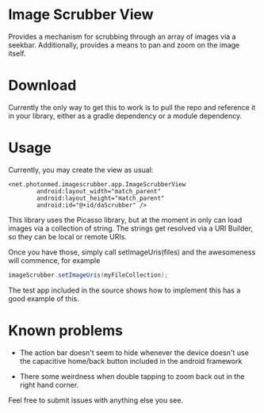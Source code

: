 
Image Scrubber View
======================

Provides a mechanism for scrubbing through an array of images via a seekbar.  Additionally,
provides a means to pan and zoom on the image itself.

Download
======================
Currently the only way to get this to work is to pull the repo and reference it in your library,
either as a gradle dependency or a module dependency.

Usage
=====================

Currently, you may create the view as usual:

```
<net.photonmed.imagescrubber.app.ImageScrubberView
        android:layout_width="match_parent"
        android:layout_height="match_parent"
        android:id="@+id/daScrubber" />
 ```  
 
 This library uses the Picasso library, but at the moment in only can load images via a collection of 
 string.  The strings get resolved via a URI Builder, so they can be local or remote URIs.
 
 Once you have those, simply call setImageUris(files) and the awesomeness will commence, for example
 
 ```java
imageScrubber.setImageUris(myFileCollection); 
```

The test app included in the source shows how to implement this has a good example of this.

Known problems
===================

* The action bar doesn't seem to hide whenever the device doesn't use the capacitive home/back button included in
the android framework

* There some weirdness when double tapping to zoom back out in the right hand corner.

Feel free to submit issues with anything else you see.
